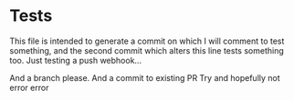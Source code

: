 # Tests


This file is intended to generate a commit on which I will comment to test something, and the second commit which alters this line tests something too.
Just testing a push webhook...

And a branch please. 
And a commit to existing PR
Try and hopefully not error
error

